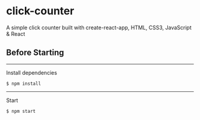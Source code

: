 # click-counter
A simple click counter built with create-react-app, HTML, CSS3, JavaScript &amp; React

## Before Starting
***
Install dependencies
```
$ npm install
```

***
Start
```
$ npm start
```
